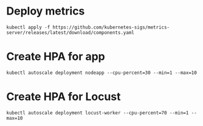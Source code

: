 # Deploy metrics
```
kubectl apply -f https://github.com/kubernetes-sigs/metrics-server/releases/latest/download/components.yaml
```

# Create HPA for app
```
kubectl autoscale deployment nodeapp --cpu-percent=30 --min=1 --max=10
```

# Create HPA for Locust
```
kubectl autoscale deployment locust-worker --cpu-percent=70 --min=1 --max=10
```
